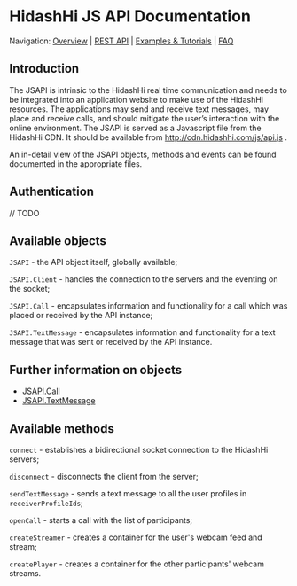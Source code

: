 # HidashHi JS API Documentation

Navigation:
[Overview](../../README.md) |
[REST API](../rest/README.md) |
[Examples & Tutorials](../../samples_and_how_tos.md) |
[FAQ](../../faq.md)

## Introduction

The JSAPI is intrinsic to the HidashHi real time communication and needs to be integrated into an application website to make use of the HidashHi resources.
The applications may send and receive text messages, may place and receive calls, and should mitigate the user’s interaction with the online environment.
The JSAPI is served as a Javascript file from the HidashHi CDN. It should be available from http://cdn.hidashhi.com/js/api.js .

An in-detail view of the JSAPI objects, methods and events can be found documented in the appropriate files.

## Authentication ##

// TODO

## Available objects ##

`JSAPI` - the API object itself, globally available;

`JSAPI.Client` - handles the connection to the servers and the eventing on the socket;

`JSAPI.Call` - encapsulates information and functionality for a call which was placed or received by the API instance;

`JSAPI.TextMessage` - encapsulates information and functionality for a text message that was sent or received by the API instance.

## Further information on objects  

- [JSAPI.Call](call.md)
- [JSAPI.TextMessage](text_message.md)

## Available methods ##

`connect` - establishes a bidirectional socket connection to the HidashHi servers;

`disconnect` - disconnects the client from the server;

`sendTextMessage` - sends a text message to all the user profiles in `receiverProfileIds`;

`openCall` - starts a call with the list of participants;

`createStreamer` - creates a container for the user's webcam feed and stream;

`createPlayer` - creates a container for the other participants' webcam streams.

